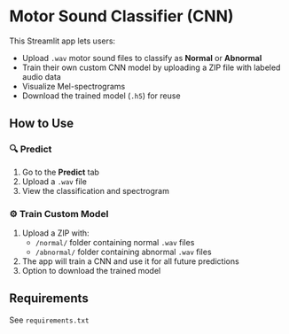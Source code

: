 # Motor Sound Classifier (CNN)

This Streamlit app lets users:
- Upload `.wav` motor sound files to classify as **Normal** or **Abnormal**
- Train their own custom CNN model by uploading a ZIP file with labeled audio data
- Visualize Mel-spectrograms
- Download the trained model (`.h5`) for reuse

## How to Use

### 🔍 Predict
1. Go to the **Predict** tab
2. Upload a `.wav` file
3. View the classification and spectrogram

### ⚙️ Train Custom Model
1. Upload a ZIP with:
    - `/normal/` folder containing normal `.wav` files
    - `/abnormal/` folder containing abnormal `.wav` files
2. The app will train a CNN and use it for all future predictions
3. Option to download the trained model

## Requirements
See `requirements.txt`
